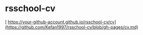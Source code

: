 # rsschool-cv
[ https://your-github-account.github.io/rsschool-cv/cv](https://github.com/Kefan1997/rsschool-cv/blob/gh-pages/cv.md)